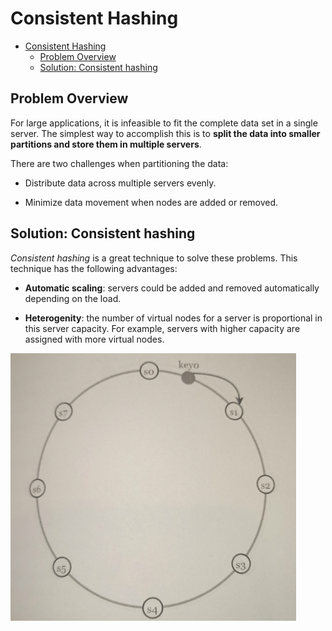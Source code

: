 # Consistent Hashing

- [Consistent Hashing](#consistent-hashing)
  - [Problem Overview](#problem-overview)
  - [Solution: Consistent hashing](#solution-consistent-hashing)

## Problem Overview

For large applications, it is infeasible to fit the complete data set in a single server. The simplest way to accomplish this is to **split the data into smaller partitions and store them in multiple servers**.

There are two challenges when partitioning the data:

* Distribute data across multiple servers evenly.

* Minimize data movement when nodes are added or removed.

## Solution: Consistent hashing

*Consistent hashing* is a great technique to solve these problems. This technique has the following advantages:

* **Automatic scaling**: servers could be added and removed automatically depending on the load.

* **Heterogenity**: the number of virtual nodes for a server is proportional in this server capacity. For example, servers with higher capacity are assigned with more virtual nodes.

![](2021-09-04-21-32-08.png)
